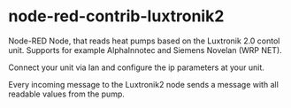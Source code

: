 # node-red-contrib-luxtronik2

Node-RED Node, that reads heat pumps based on the Luxtronik 2.0 contol unit. Supports for example AlphaInnotec and Siemens Novelan (WRP NET).

Connect your unit via lan and configure the ip parameters at your unit.

Every incoming message to the Luxtronik2 node sends a message with all readable values from the pump.
